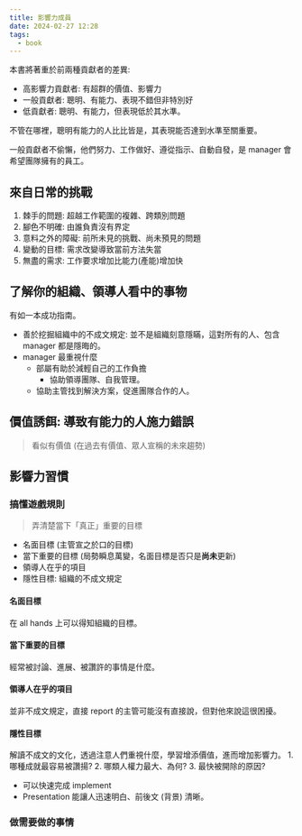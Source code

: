 ```yaml
---
title: 影響力成員
date: 2024-02-27 12:28
tags:
  - book
---
```

本書將著重於前兩種貢獻者的差異: 
- 高影響力貢獻者: 有超群的價值、影響力
- 一般貢獻者: 聰明、有能力、表現不錯但非特別好
- 低貢獻者: 聰明、有能力，但表現低於其水準。

不管在哪裡，聰明有能力的人比比皆是，其表現能否達到水準至關重要。

一般貢獻者不偷懶，他們努力、工作做好、遵從指示、自動自發，是 manager 會希望團隊擁有的員工。

## 來自日常的挑戰

1. 棘手的問題: 超越工作範圍的複雜、跨類別問題
2. 腳色不明確: 由誰負責沒有界定
3. 意料之外的障礙: 前所未見的挑戰、尚未預見的問題
4. 變動的目標: 需求改變導致當前方法失當
5. 無盡的需求: 工作要求增加比能力(產能)增加快
## 了解你的組織、領導人看中的事物
有如一本成功指南。
- 善於挖掘組織中的不成文規定: 並不是組織刻意隱瞞，這對所有的人、包含 manager 都是隱晦的。
- manager 最重視什麼
	- 部屬有助於減輕自己的工作負擔 
		- 協助領導團隊、自我管理。
	- 協助主管找到解決方案，促進團隊合作的人。

## 價值誘餌: 導致有能力的人施力錯誤

> 看似有價值 (在過去有價值、眾人宣稱的未來趨勢)

## 影響力習慣
### 搞懂遊戲規則

> 弄清楚當下「真正」重要的目標

- 名面目標 (主管宣之於口的目標)
- 當下重要的目標 (局勢瞬息萬變，名面目標是否只是**尚未**更新)
- 領導人在乎的項目
- 隱性目標: 組織的不成文規定

#### 名面目標
在 all hands 上可以得知組織的目標。

#### 當下重要的目標
經常被討論、進展、被讚許的事情是什麼。

#### 領導人在乎的項目
並非不成文規定，直接 report 的主管可能沒有直接說，但對他來說這很困擾。

#### 隱性目標
解讀不成文的文化，透過注意人們重視什麼，學習增添價值，進而增加影響力。
	1. 哪種成就最容易被讚揚? 
	2. 哪類人權力最大、為何?
	3. 最快被開除的原因?

- 可以快速完成 implement 
- Presentation 能讓人迅速明白、前後文 (背景) 清晰。


### 做需要做的事情

